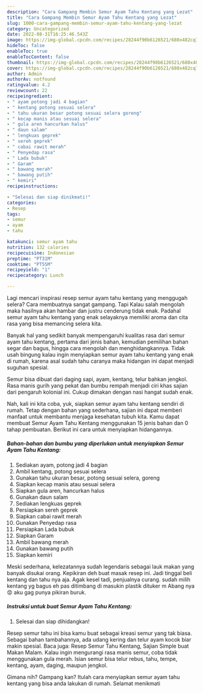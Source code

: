 ```yaml
---
description: "Cara Gampang Membin Semur Ayam Tahu Kentang yang Lezat"
title: "Cara Gampang Membin Semur Ayam Tahu Kentang yang Lezat"
slug: 1000-cara-gampang-membin-semur-ayam-tahu-kentang-yang-lezat
category: Uncategorized
date: 2022-08-31T16:25:46.543Z
image: https://img-global.cpcdn.com/recipes/28244f90b6126521/680x482cq70/semur-ayam-tahu-kentang-foto-resep-utama.jpg
hideToc: false
enableToc: true
enableTocContent: false
thumbnail: https://img-global.cpcdn.com/recipes/28244f90b6126521/680x482cq70/semur-ayam-tahu-kentang-foto-resep-utama.jpg
cover: https://img-global.cpcdn.com/recipes/28244f90b6126521/680x482cq70/semur-ayam-tahu-kentang-foto-resep-utama.jpg
author: Admin
authorAv: notfound
ratingvalue: 4.2
reviewcount: 22
recipeingredient:
- " ayam potong jadi 4 bagian"
- " kentang potong sesuai selera"
- " tahu ukuran besar potong sesuai selera goreng"
- " kecap manis atau sesuai selera"
- " gula aren hancurkan halus"
- " daun salam"
- " lengkuas geprek"
- " sereh geprek"
- " cabai rawit merah"
- " Penyedap rasa"
- " Lada bubuk"
- " Garam"
- " bawang merah"
- " bawang putih"
- " kemiri"
recipeinstructions:

- "Selesai dan siap dinikmati!"
categories:
- Resep
tags:
- semur
- ayam
- tahu

katakunci: semur ayam tahu 
nutrition: 132 calories
recipecuisine: Indonesian
preptime: "PT31M"
cooktime: "PT55M"
recipeyield: "1"
recipecategory: Lunch

---
```



Lagi mencari inspirasi resep semur ayam tahu kentang yang menggugah selera? Cara membuatnya sangat gampang. Tapi Kalau salah mengolah maka hasilnya akan hambar dan justru cenderung tidak enak. Padahal semur ayam tahu kentang yang enak selayaknya memiliki aroma dan cita rasa yang bisa memancing selera kita.


Banyak hal yang sedikit banyak mempengaruhi kualitas rasa dari semur ayam tahu kentang, pertama dari jenis bahan, kemudian pemilihan bahan segar dan bagus, hingga cara mengolah dan menghidangkannya. Tidak usah bingung kalau ingin menyiapkan semur ayam tahu kentang yang enak di rumah, karena asal sudah tahu caranya maka hidangan ini dapat menjadi suguhan spesial.

Semur bisa dibuat dari daging sapi, ayam, kentang, telur bahkan jengkol. Rasa manis gurih yang pekat dan bumbu rempah menjadi ciri khas sajian dari pengaruh kolonial ini. Cukup dimakan dengan nasi hangat sudah enak.


Nah, kali ini kita coba, yuk, siapkan semur ayam tahu kentang sendiri di rumah. Tetap dengan bahan yang sederhana, sajian ini dapat memberi manfaat untuk membantu menjaga kesehatan tubuh kita. Kamu dapat membuat Semur Ayam Tahu Kentang menggunakan 15 jenis bahan dan 0 tahap pembuatan. Berikut ini cara untuk menyiapkan hidangannya.

<!--inarticleads1-->

##### Bahan-bahan dan bumbu yang diperlukan untuk menyiapkan Semur Ayam Tahu Kentang:

1. Sediakan  ayam, potong jadi 4 bagian
1. Ambil  kentang, potong sesuai selera
1. Gunakan  tahu ukuran besar, potong sesuai selera, goreng
1. Siapkan  kecap manis atau sesuai selera
1. Siapkan  gula aren, hancurkan halus
1. Gunakan  daun salam
1. Sediakan  lengkuas geprek
1. Persiapkan  sereh geprek
1. Siapkan  cabai rawit merah
1. Gunakan  Penyedap rasa
1. Persiapkan  Lada bubuk
1. Siapkan  Garam
1. Ambil  bawang merah
1. Gunakan  bawang putih
1. Siapkan  kemiri


Meski sederhana, kelezatannya sudah legendaris sebagai lauk makan yang banyak disukai orang. Kepikiran deh buat masak resep ini. Jadi tinggal beli kentang dan tahu nya aja. Agak kesel tadi, penjualnya curang. sudah milih kentang yg bagus eh pas ditimbang di masukin plastik dituker m Abang nya 😡 aku gag punya pikiran buruk. 

<!--inarticleads2-->

##### Instruksi untuk buat Semur Ayam Tahu Kentang:


1. Selesai dan siap dihidangkan!

Resep semur tahu ini bisa kamu buat sebagai kreasi semur yang tak biasa. Sebagai bahan tambahannya, ada udang kering dan telur ayam kocok biar makin spesial. Baca juga: Resep Semur Tahu Kentang, Sajian Simple buat Makan Malam. Kalau ingin mengurangi rasa manis semur, coba tidak menggunakan gula merah. Isian semur bisa telur rebus, tahu, tempe, kentang, ayam, daging, maupun jengkol. 

Gimana nih? Gampang kan? Itulah cara menyiapkan semur ayam tahu kentang yang bisa anda lakukan di rumah. Selamat menikmati
